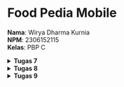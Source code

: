 # Food Pedia Mobile

**Nama**: Wirya Dharma Kurnia <br />
**NPM**: 2306152115 <br />
**Kelas**: PBP C

<details>
<summary><b>Tugas 7</b></summary>

# Jawaban Soal Tugas 7


## 1. Jelaskan apa yang dimaksud dengan *stateless widget* dan *stateful widget*, dan jelaskan perbedaan dari keduanya.

*Stateless widget* dan *stateful widget* adalah dua jenis widget utama dalam pengembangan aplikasi dengan Flutter. Penjelasan mengenai keduanya adalah sebagai berikut.
- *Stateless widget*

*Stateless widget* adalah jenis widget yang tidak memiliki state internal, di mana ia bersifat statis dan tidak dapat berubah setelah dibuat. Selain itu, *widget* ini juga tidak memiliki nilai yang bisa diubah setelah ditampilkan, sehingga cocok digunakan pada elemen yang menampilkan informasi tetap, misalnya logo dan nama aplikasi. Dalam tugas kali ini, saya menggunakan *stateless widget* untuk *class* `MyHomePage`, `InfoCard`, `ItemCard` karena belum membutuhkan tampilan dinamis.

- *Stateful widget*

*Stateful widget* adalah jenis widget yang memiliki state yang bisa berubah, di mana ia bersifat dinamis dan dapat bereaksi terhadap input, tindakan pengguna, atau perubahan data. *Widget* ini cocok digunakan pada elemen yang membutuhkan pembaruan secara dinamis. Untuk menggunakan *stateful widget*, ada dua bagian yang perlu didefinisikan yaitu ***class* widget utama (stateful widget)** yang mendefinisikan struktur, dan ***class state*** yang menangani status dan memperbarui tampilan jika perlu diubah. Dalam tugas kali ini, saya belum menggunakan *stateful widget* sama sekali.


## 2. Sebutkan *widget* apa saja yang kamu gunakan pada proyek ini dan jelaskan fungsinya.

- ***AppBar***		: Membuat *app bar* di bagian atas halaman sebagai header untuk menampilkan judul aplikasi.
- ***Column*** 		: Menyusun child element secara vertikal. Dalam proyek ini, *Column* digunakan untuk mengatur tata letak elemen-elemen secara vertikal, misalnya InfoCard dan teks "Welcome to Food Pedia".
- ***Row*** 		: Menyusun child element secara horizontal. Dalam proyek ini, *Row* digunakan untuk mengatur tata letak elemen-elemen secara horizontal, misalnya InfoCard agar NPM, nama, dan kelas tersusun sejajar ke samping.
- ***Container*** 	:  Mengatur tata letak dan dekorasi elemen pada halaman. Hal yang bisa diatur misalnya margin dan *padding*, ukuran (*height* dan *width*), dekorasi, posisi (*alignment*), serta transformasi(*transform*).
- ***Icon*** 		: Menampilkan ikon. Dalam proyek ini, *Icon* ditampilkan di tengah ItemCard untuk menjadi lambang setiap item. 
- ***Text*** 		: Menampilkan teks. Dalam proyek ini, *Text* digunakan untuk menampilkan judul aplikasi, tulisan selamat datang, nama item, dan lain-lain.
- ***Scaffold***		: Memberikan struktur dasar halaman dengan *AppBar* dan *body*.
- ***Padding****		: Memberikan jarak di sekitar *widget*. Biasanya digunakan agar elemen-elemen yang ada tidak terlalu berdekatan satu sama lain.
- ***Card***		: Menampilkan kotak kartu yang dapat memuat informasi. Dalam proyek ini, *Card* digunakan untuk menampilkan NPM, nama, dan kelas sama suatu kartu yang ada bayangannya.
- ***MediaQuery***	: Mendapatkan informasi mengenai ukuran dan orientasi layar dari perangkat yang digunakan. Dalam proyek ini, *MediaQuery* digunakan untuk menyesuaikan lebar *InfoCard* agar dapat sesuai dengan ukuran layar perangkat pengguna.
- ***GridView.count***	: Membuat tampilan dalam bentuk grid dengan jumlah kolom tertentu. Dalam proyek ini, *GridView.count* digunakan untuk menampilkan *ItemCard* dalam format grid kolom dengan jumlah 3 kolom.
- ***Material***		: Memberikan desain pada elemen yang memiliki efek ketika diklik. Dalam proyek ini, *Material* digunakan dalam memberi warna dan efek melengkung pada kartu *item*.
- ***InkWell***		: Memberikan efek/aksi pada elemen yang dapat diklik. Dalam proyek ini, *InkWell* digunakan untuk memberi efek ketukan pada *ItemCard* dengan menampilkan *SnackBar* pada saat diklik.
- ***SnackBar***		: Menampilkan pesan sementara di bagian bawah layar. Dalam proyek ini, *SnackBar* digunakan untuk menampilkan pesan tertentu kepada sesuai dengan *ItemCard* yang diklik.


## 3. Apa fungsi dari `setState()`? Jelaskan variabel apa saja yang dapat terdampak dengan fungsi tersebut.

Fungsi dari `setState()` adalah untuk memperbarui tampilan dari suatu widget yang berjenis *stateful* ketika ada perubahan data atau variabel yang berpengaruh pada tampilan aplikasi. Ketika `setState()` dipanggil, maka Flutter akan melakukan *rebuild* pada *widget* yang bersangkutan agar dapat menampilkan data yang terbaru.
Variabel yang terdampak dengan fungsi tersebut ialah variabel yang terletak di dalam objek *State* dari suatu *StatefulWidget*. Contoh singkatnya adalah sebagai berikut.

```dart
class CounterWidget extends StatefulWidget {
  @override
  _CounterWidgetState createState() => _CounterWidgetState();
}

class _CounterWidgetState extends State<CounterWidget> {
  int counter = 0; // variabel yang terdampak oleh setState()
  final String value = 'PBP Asik'; // variabel yang tidak terdampak oleh setState()

  void incrementCounter() {
    setState(() {
      counter++; // variabel counter diubah dalam setState()
    });
  }
  ... // sisa kode lainnya
}
```
Dalam contoh tersebut, variabel `counter` terdampak oleh `setState()` dan variabel `value` tidak.


## 4. Jelaskan perbedaan antara `const` dengan `final`.

`const` dan `final` digunakan untuk membuat variabel yang tidak dapat diubah. Perbedaan keduanya adalah sebagai berikut.
- Variabel `const` harus sudah memiliki nilai yang ditetapkan saat waktu kompilasi. Artinya, nilainya harus sudah *diassign* sejak awal. Sementara itu, variabel `final` meski nilainya hanya bisa ditetapkan satu kali, tetapi nilai tersebut bisa diatur saat waktu eksekusi.
- `const` biasanya digunakan untuk nilai yang konstan dan mutlak, sementara `final` biasanya digunakan untuk nilai yang tidak ingin diubah setelah diinisialisasi. 

Contoh mudahnya adalah `const` dapat digunakan untuk menyimpan variabel pi dalam matematika yaitu sebesar 3.14, dan `final` dapat digunakan untuk menyimpan variabel luasLingkaran yaitu sebesar 314. Dalam konteks ini, variabel pi menggunakan `const` karena nilai pi memang akan selalu 3.14 dalam konteks matematika apapun. Sementara itu, variabel luasLingkaran akan memiliki nilai 314 sepanjang jalannya program, tetapi nilai 314 itu dapat diperoleh melalui perhitungan yang telah dilakukan sebelumnya pada jalannya program.


## 5. Jelaskan bagaimana cara kamu mengimplementasikan *checklist-checklist* di atas.

- Membuat proyek baru dengan perintah `flutter create food_pedia` dan melakukan setup untuk menghubungkan proyek dengan repositori baru di GitHub.
- Membuat file `menu.dart` pada direktori `food_pedia/lib` dan menambahkan import yang diperlukan.
- Merapikan struktur proyek dengan memindahkan beberapa kode di `main.dart` ke `menu.dart`.
- Mengubah warna tema aplikasi pada `main.dart` menjadi warna merah.
- Mengubah *widget* halaman menu menjadi *stateless widget*.
- Membuat *card* sederhana yang menampilkan NPM, nama, dan kelas dan membuat *class InfoCard* untuk tampilannya.
- Membuat *button card* yang memiliki *icon* di bagian tengahnya. Tak lupa juga membuat *class ItemCard* dan menyesuaikan tampilannya sesuai yang diinginkan. 
- Mengintegrasikan *InfoCard* dan *ItemCard* untuk ditampilkan di halaman utama.
- Mengatur tampilan secara keseluruhan dengan memperhatikan hal-hal seperti *padding*, *row* dan *column*, *icon* yang digunakan, dan lain-lain.
- Menambahkan atribut *color* pada *classItemHomePage* agar dapat mengubah warna kartu lihat daftar produk, tambah produk, dan logout.
- Melakukan kustomisasi warna ketiga kartu di atas agar warna tiap kartu berbeda satu sama lain.
- Melakukan add, commit, dan push perubahan ke GitHub.

</details>

<details>
<summary><b>Tugas 8</b></summary>

# Jawaban Soal Tugas 8


## 1. Apa kegunaan `const` di Flutter? Jelaskan apa keuntungan ketika menggunakan `const` pada kode Flutter. Kapan sebaiknya kita menggunakan `const`, dan kapan sebaiknya tidak digunakan?

Kegunaan `const` dalam Flutter adalah untuk membuat variabel dengan nilai yang sudah ditetapkan saat waktu kompilasi. `const` akan membuat waktu kompilasi variabel tersebut menjadi konstan. 

**Beberapa keuntungan menggunakan `const` pada kode Flutter adalah sebagai berikut.**

- Peningkatan kinerja proyek		  : Karena waktu kompilasinya konstan, `const` tidak akan diinisialisasi ulang ketika proses *rebuild*. Objek dengan `const` akan dibuat sekali di memori saat program pertama kali dijalankan, sehingga jika Flutter di-*rebuild* maka objek tersebut tidak ikut dibuat ulang.
- Efisiensi memori			          : Waktu kompilasi yang konstan memungkinkan suatu variabel untuk dibagi antar instance, sehingga dapat mengurangi penggunaan memori.
- Membantu dalam menangani error  : Nilai `const` tidak bisa diubah setelah ditetapkan, sehingga dapat membantu menemukan kesalahan jika ada perubahan yang tak terduga sejak program di-*compile*.


**`const` sebaiknya digunakan ketika:**
- Membuat widget/elemen/komponen/struktur UI apapun yang statis (tidak akan berubah).
- Membuat variabel yang nilainya tetap sejak proses *compile*.

**`const` sebaiknya tidak digunakan ketika:**
- Membuat widget yang memiliki *state*, karena akan membutuhkan pembaruan untuk menyesuaikan dengan perubahan data.
- Membuat variabel yang nilainya belum ditetapkan saat proses *compile*.



## 2. Jelaskan dan bandingkan penggunaan *Column* dan *Row* pada Flutter. Berikan contoh implementasi dari masing-masing layout widget ini!

*Column* dan *Row* merupakan dua layout utama yang sering digunakan dalam menyusun elemen dalam Flutter.

- ***Column***

Digunakan untuk menyusun widget elemen *children*-nya secara vertikal. *Column* memiliki beberapa properti utama, seperti *mainAxisAlignment* untuk mengatur posisi widget secara vertikal, dan *crossAxisAlignment* untuk mengatur posisi widget secara horizontal.

Contoh implementasi:
```dart
Column(
  mainAxisAlignment: MainAxisAlignment.center,
  crossAxisAlignment: CrossAxisAlignment.start,
  children: [
    Text("Nama"),
    Text("NPM"),
    Text("Kelas"),
  ],
)
```
Dalam tugas ini, implementasi *Column* banyak ditemukan pada `foodentry_form.dart`, `menu.dart`, `food_card.dart`, dan `left_drawer.dart`.

- ***Row***

Digunakan untuk menyusun widget elemen *children*-nya secara horizontal. *Row* juga memiliki properti utama yang sama seperti *Column*, meski terdapat sedikit perbedaan dalam fungsionalitasnya. Pada *Row*, *mainAxisAlignment* digunakan untuk mengatur posisi widget secara horizontal, sedangkan *crossAxisAlignment* untuk mengatur posisi widget secara vertikal.

Contoh implementasi:
```dart
Row(
  mainAxisAlignment: MainAxisAlignment.spaceEvenly,
  crossAxisAlignment: CrossAxisAlignment.center,
  children: [
    Text("Nama"),
    Text("NPM"),
    Text("Kelas"),
  ],
)
```
Dalam tugas ini, implementasi *Row* dapat dilihat pada `menu.dart` khususnya pada bagian yang menampilkan *InfoCard* NPM, nama, dan kelas.


## 3. Sebutkan apa saja elemen input yang kamu gunakan pada halaman *form* yang kamu buat pada tugas kali ini. Apakah terdapat elemen input Flutter lain yang tidak kamu gunakan pada tugas ini? Jelaskan!

Elemen input yang digunakan pada halaman *form* pada tugas kali ini hanyalah *TextFormField* saja. *TextFormField* digunakan untuk menerima input teks, di mana pada tugas kali ini ada 3 buah form yang berbeda yakni *Food* untuk input nama makanan, *Amount* untuk input jumlah makanan, dan *Description* untuk deskripsi makanan.

Selain *TextFormField*, ada elemen-elemen input Flutter lain yang belum digunakan pada tugas kali ini, yaitu sebagai berikut.

- *TextField*

Digunakan untuk mengambil input sederhana. Sejatinya, *TextField* mirip dengan *TextFormField*. Hanya saja, *TextFormField* adalah *TextField* dengan fungsionalitas tambahan yang salah satunya untuk validasi. Tugas kali ini menggunakan *TextFormField* karena lebih praktis untuk validasi yang harus dilakukan.

- *Checkbox*

Digunakan untuk memilih opsi yang diinginkan. Adapun versi lebih tinggi dari *Checkbox* yaitu *CheckboxListTile*. Perbedaan utamanya adalah *Checkbox* lebih fleksibel dan sederhana karena hanya menampilkan kontak centang tanpa label teks meski membutuhkan tata letak tambahan untuk labelnya, sedangkan *CheckboxListTile* menampilkan kotak centang dengan label teks di sebelahnya dan cocok untuk form yang memiliki banyak opsi pilihan.

- *Radio*

Digunakan untuk memilih salah satu pilihan dari beberapa opsi yang disediakan.

- *Switch*

Digunakan untuk membuat *toggle* yang menampilkan salah satu status yang dipilih saat ini. *Switch* juga memiliki versi lebih tinggi seperti *Checkbox*, yaitu *SwitchListTile*. Perbedaannya pun mirip dengan *Checkbox* dan *CheckboxListTile*, di mana *Switch* lebih fleksibel dan sederhana, sedangkan *SwtichListTile* lebih mudah dalam menampilkan label di samping *toggle*.

- *DropdownButton*

Digunakan untuk memilih suatu pilihan dari opsi yang disediakan pada daftar *dropdown*. 

- *Slider*

Digunakan untuk memilih nilai tertentu dari rentang yang telah disediakan. Cara kerjanya adalah dengan menggeser tombol di sepanjang *track* tertentu.

- *DateTimeField*

Digunakan untuk memilih tanggal atau waktu tertentu seperti menyertakan hari, bulan, dan tahun, atau bisa juga sampai jam, menit, dan detik.


## 4. Bagaimana cara kamu mengatur tema (theme) dalam aplikasi Flutter agar aplikasi yang dibuat konsisten? Apakah kamu mengimplementasikan tema pada aplikasi yang kamu buat?

Untuk mengatur tema (theme) dalam aplikasi Flutter agar aplikasi yang dibuat konsisten, hal yang bisa dilakukan adalah menentukan tema global dengan *MaterialApp*. *MaterialApp* akan mendefinisikan `theme: ThemeData()` yang akan mengatur pengaturan warna, *style button*, jenis *font*, dan lain-lain. Biasanya *MaterialApp* digunakan di file `main.dart`.


Pada tugas kali ini, saya mengimplementasikan tema pada aplikasi yang saya buat dengan mendefinisikannya secara global di file `main.dart` dengan *MaterialApp* dan properti *theme*. Tema warna yang saya gunakan untuk aplikasi ini adalah warna merah. Implementasinya pada kode saya secara khusus dapat dilihat dari cuplikan kode di bawah ini.
```dart
theme: ThemeData(
        colorScheme: ColorScheme.fromSwatch(
          primarySwatch: Colors.red,
        ).copyWith(secondary: Colors.red[300]),
        useMaterial3: true,
      ),
```


## 5. Bagaimana cara kamu menangani navigasi dalam aplikasi dengan banyak halaman pada Flutter?

Untuk menangani navigasi dalam aplikasi dengan banyak halaman pada Flutter, saya menggunakan `Navigator.push()` dan `Navigator.pushReplacement()` sesuai kebutuhan. Keduanya akan memiliki parameter `context` dan `MaterialPageRoute()`, yang mengandung informasi yang dibutuhkan program untuk mengarahkan pengguna ke halaman yang diminta ketika terjadi suatu *event* yang men-*trigger* perpindahan halaman. Perbedaan dari kedua fungsi tersebut adalah `Navigator.push()` akan menambahkan halaman baru ke dalam *stack*, sehingga pengguna dapat kembali ke halaman sebelumnya dengan `Navigator.pop()`. Sementara pada `Navigator.pushReplacement()`, halaman yang ada saat ini dihapus dari *stack* dan langsung diganti dengan halaman baru yang diminta pengguna, sehingga pengguna tidak dapat kembali ke halaman sebelumnya.

Selain itu, navigasi dalam aplikasi juga didukung dengan adanya *Drawer* di sisi kiri layar. *Drawer* berfungsi untuk memudahkan pengguna dalam mengakses halaman-halaman yang ada, karena setiap *item* di dalam *Drawer* mewakili fitur/halaman yang ada dalam aplikasi secara keseluruhan. Setiap *item* dalam *Drawer* kemudian juga dipasangkan dengan `Navigator.push()` atau `Navigator.pushReplacement()` untuk melakukan *routing* ke halaman yang bersangkutan ketika *item* tersebut ditekan.

Dalam tugas kali ini, saya menggunakan `Navigator.push()` di `food_card.dart` dan `left_drawer.dart` sebagai *event* yang ter-*trigger* ketika menekan tombol *Add New Food*. Sementara itu, saya menggunakan `Navigator.pushReplacement()` di `left_drawer.dart` sebagai *event* yang ter-*trigger* ketika menekan tombol *Home*.

</details>

<details>
<summary><b>Tugas 9</b></summary>

# Jawaban Soal Tugas 9


## 1. Jelaskan mengapa kita perlu membuat model untuk melakukan pengambilan ataupun pengiriman data JSON? Apakah akan terjadi error jika kita tidak membuat model terlebih dahulu?

Kita perlu membuat model untuk pengambilan atau pengiriman data JSON karena model digunakan dalam mendefinisikan struktur data. Model mempermudah proses pemetaan data JSON sehingga strukturnya menjadi terorganisir. Dengan demikian, proses validasi, manipulasi, dan pengolahan data juga akan menjadi lebih mudah. Jika kita tidak menggunakan model, maka penanganan data harus dilakukan secara manual. Hal tersebut jauh lebih rumit karena data lebih rawan error, sulit di-*maintain*, dan harus membuat proses tertentu lagi untuk menyamakan tipe data untuk suatu field data. Selain itu, tidak menggunakan model berpotensi membuka celah untuk masalah keamanan seperti injeksi data yang berbahaya atau manipulasi data.


## 2. Jelaskan fungsi dari library http yang sudah kamu implementasikan pada tugas ini.

Library http yang diimplementasikan pada tugas ini memiliki beberapa fungsi dalam aplikasi Flutter. Fungsi yang pertama adalah untuk mengirim request HTTP ke server backend, seperti GET dan POST. Fungsi lainya yaitu menerima respons dari server seperti mem-*parsing* data JSON yang di-*return*. Secara umum, library http bertugas sebagai penghubung antara aplikasi Flutter dan API backend untuk mengurus persoalan pertukaran data yang dilakukan pada aplikasi.


## 3. Jelaskan fungsi dari CookieRequest dan jelaskan mengapa instance CookieRequest perlu untuk dibagikan ke semua komponen di aplikasi Flutter.

CookieRequest merupakan sebuah kelas untuk mengelola request HTTP di aplikasi Flutter, khususnya untuk aplikasi yang memiliki autentikasi berbasis cookie. CookieRequest berfungsi untuk menyimpan cookie sesi dari user, agar dapat mempertahankan status autentikasi user tersebut misalnya dalam login. Cookie ini akan ikut dikirim secara otomatis bersama request HTTP jika request tersebut memerlukan autentikasi, sehingga user tidak perlu login ulang setiap akan menggunakan fitur yang memerlukan autentikasi. Instance CookieRequest perlu dibagikan ke semua komponen di aplikasi Flutter agar semua fitur aplikasi yang memerlukan autentikasi dapat memiliki status sesi yang sama tanpa harus dikelola kembali pada setiap fitur aplikasi. Selain itu, membagikannya ke semua komponen juga akan membantu mengelola cookie dengan lebih konsisten dan efisien.


## 4. Jelaskan mekanisme pengiriman data mulai dari input hingga dapat ditampilkan pada Flutter.

Mekanisme pengiriman data pada Flutter terdiri dari beberapa langkah. Pertama, akan dilakukan pengambilan input user, yang dilakukan setelah user memasukkan data melalui form. Data tersebut kemudian diolah di *Frontend* terlebih dahulu untuk validasi dasar, baru dikirim ke *Backend* melalui request HTTP seperti POST. Data ini biasanya dikirim dalam format JSON. Setelah data selesai diproses di *Backend*, data akan dikirim kembali ke Flutter sebagai respons dari server. Respons ini akan diterima dan ditampilkan kepada user sesuai dengan format UI atau *interface* yang telah dibuat pada aplikasi Flutter.


## 5. Jelaskan mekanisme autentikasi dari login, register, hingga logout. Mulai dari input data akun pada Flutter ke Django hingga selesainya proses autentikasi oleh Django dan tampilnya menu pada Flutter.

Mekanisme autentikasi melibatkan beberapa langkah antara aplikasi Flutter sebagai *Frontend* dan Django sebagai *Backend*. Dimulai dari proses login, user akan mengisi data seperti *username* dan *password* yang kemudian dikirim ke Django melalui request HTTP POST. Django akan melakukan validasi dan jika autentikasi tersebut berhasil, maka Django akan mengembalikan cookie atau token sesi yang disimpan di CookieRequest ke Flutter sehingga user dapat menggunakan fitur user. 

Untuk proses registerasi, user juga akan mengirim data ke Django untuk mendaftarkan kredensial yang akan digunakan. Server Django akan melakukan validasi register dan jika semua syarat pembuatan akun terpenuhi, Django akan membuat akun baru dan menyimpan data user ke database.

Sementara itu untuk proses logout, Flutter akan mengirimkan request kepada Django untuk menghapus sesi user tersebut. Setelah diterima, Django akan memastikan user benar-benar sudah keluar kemudian menghapus token autentikasi. User kemudian akan diarahkan kembali ke halaman login aplikasi.


## 6. Jelaskan bagaimana cara kamu mengimplementasikan checklist di atas secara step-by-step! (bukan hanya sekadar mengikuti tutorial).

- Fitur pertama yang saya implementasikan adalah fitur register. Saya membuat aplikasi `authentication` dan menambahkan fungsi register di `views.py` untuk melakukan validasi input.
- Melakukan konfigurasi path `authentication` di `urls.py` proyek utama.
- Membuat `register.dart` pada Flutter yang isinya sebagai tampilan form registrasi dengan widget-widget yang dibutuhkan untuk keperluan registerasi. Form ini kemudian dihubungkan dengan endpoint Django dengan package `pbp_django_auth`, dan akan menampilkan *error message* jika registrasi gagal, serta mengarahkan ke halaman login jika registrasi berhasil.
- Membuat halaman login pada Flutter. Dilakukan dengan menambahkan fungsi login di `views.py` proyek Django untuk verifikasi kredensial, dan melakukan konfigurasi path di `urls.py`. Sementara di Flutter, saya membuat `login.dart` sebagai tampilan form login. Form ini dilengkapi dengan CookieRequest dari `pbp_django_auth` untuk mengirim data user yang login ke server Django.
- Melakukan integrasi sistem autentikasi Django dengan Flutter. Hal ini dilakukan dengan mengatur middleware CorsMiddleware pada `settings.py` proyek Django agar dapat mendukung komunikasi antar domain. Tak lupa juga menambahkan variabel konfigurasi seperti *CORS_ALLOW_ALL_ORIGINS* dan *ALLOWED_HOSTS*. Untuk Flutter, saya menambahkan *Provider* pada `main.dart` untuk menyediakan objek CookieRequest ke seluruh aplikasi agar session user dapat digunakan dalam aplikasi secara global.
- Karena model product pada Django saya memiliki atribut seperti *name*, *price*, *description*, *quantity*, dan *rating*, maka pada Flutter saya menggunakan *Quicktype* untuk membuat model Dart yang sesuai dari data JSON yang dihasilkan oleh endpoint Django.
- Membuat halaman daftar item pada Flutter yaitu `list_foodentry.dart` dengan memakan FutureBuilder untuk emngambil data dari endpoint Django menggunakan CookieRequest.get. Data kemudian ditampilkan dengan widget ListView.builder agar dapat menampilkan atributnya seperti *name*, *price*, *description*, *quantity*, dan *rating*. Tak lupa saya juga memastikan view JSON agar hanya menampilkan item yang dibuat oleh user yang sedang login, di mana hal ini dilakukan menggunakan request.user.
- Membuat fitur logout. Pada Django, saya membuat fungsi logout pada `views.py` yang memanggil `auth_logout` untuk menghapus sesi dari user yang sedang login. Sementara pada Flutter, saya juga mengimplementasikan fitur ini dengan membuat fungsi tombol logout sehingga ketika ditekan akan mengarahkan user kembali ke halaman login.
- Mengintegrasikan form input di Flutter dengan Django. Pada Django, saya menambahkan path `create-flutter/` untuk menerima data dari Flutter dan menyimpannya ke database Django. Sementara pada Flutter, saya membuat form dengan `pbp_django_auth` untuk mengirinm data form ke Django.
- Mengubah tampilan yang ditampilkan oleh `foodentry.list` menjadi menampilkan semua item yang dibuat oleh user, namun hanya beberapa data dari masing-masing item yang ditampilkan yaitu *name*, *price*, dan *description*.
- Membuat `food_detail.dart` yang terhubung dengan setiap item di `foodentry.list`. Jika item pada `foodentry.list` ditekan, maka akan menampilkan halaman `food_detail.dart` yang memunculkan seluruh informasi mengenai item tersebut.
- Melakukan add, commit, dan push perubahan ke GitHub.


</details>

